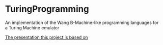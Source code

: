 # TuringProgramming
An implementation of the Wang B-Machine-like programming languages for a Turing Machine emulator

[The presentation this project is based on](https://pdfs.semanticscholar.org/presentation/98e5/6df9c1c30d62dafb6edfcfb9121ced906116.pdf)